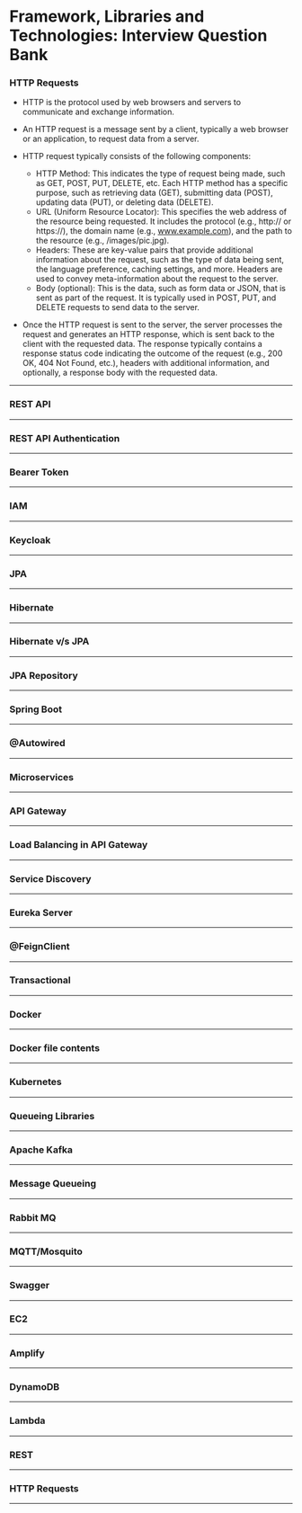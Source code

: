 # **Framework, Libraries and Technologies: Interview Question Bank**

### **HTTP Requests**
 - HTTP is the protocol used by web browsers and servers to communicate and exchange information. 
 - An HTTP request is a message sent by a client, typically a web browser or an application, to request data from a server.
 - HTTP request typically consists of the following components:
   - HTTP Method: This indicates the type of request being made, such as GET, POST, PUT, DELETE, etc. Each HTTP method has a specific purpose, such as retrieving data (GET), submitting data (POST), updating data (PUT), or deleting data (DELETE).
   - URL (Uniform Resource Locator): This specifies the web address of the resource being requested. It includes the protocol (e.g., http:// or https://), the domain name (e.g., www.example.com), and the path to the resource (e.g., /images/pic.jpg).
   - Headers: These are key-value pairs that provide additional information about the request, such as the type of data being sent, the language preference, caching settings, and more. Headers are used to convey meta-information about the request to the server.
   - Body (optional): This is the data, such as form data or JSON, that is sent as part of the request. It is typically used in POST, PUT, and DELETE requests to send data to the server.

 - Once the HTTP request is sent to the server, the server processes the request and generates an HTTP response, which is sent back to the client with the requested data. The response typically contains a response status code indicating the outcome of the request (e.g., 200 OK, 404 Not Found, etc.), headers with additional information, and optionally, a response body with the requested data.

---

### **REST API**
---

### **REST API Authentication**
---

### **Bearer Token**
---

### **IAM**
---

### **Keycloak**
---

### **JPA**
---

### **Hibernate**
---

### **Hibernate v/s JPA**
---

### **JPA Repository**
---

### **Spring Boot**
---

### **@Autowired**
---

### **Microservices**
---

### **API Gateway**
---

### **Load Balancing in API Gateway**
---

### **Service Discovery**
---

### **Eureka Server**
---

### **@FeignClient**
---

### **Transactional**
---

### **Docker**
---

### **Docker file contents**
---

### **Kubernetes**
---

### **Queueing Libraries**
---

### **Apache Kafka**
---

### **Message Queueing**
---

### **Rabbit MQ**
---

### **MQTT/Mosquito**
---

### **Swagger**
---

### **EC2**
---

### **Amplify**
---

### **DynamoDB**
---

### **Lambda**
---

### **REST**
---

### **HTTP Requests**
---